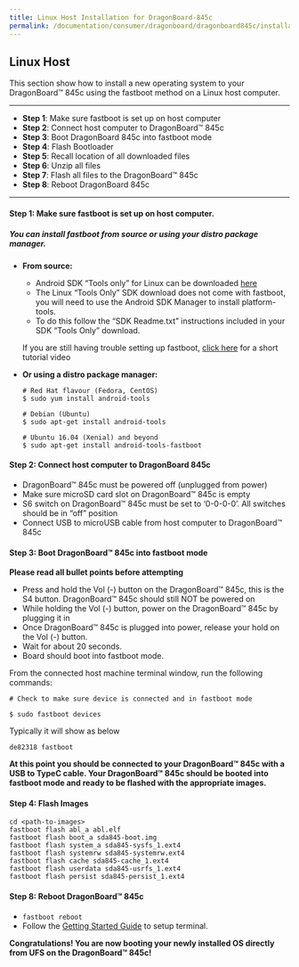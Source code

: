 ```yaml
---
title: Linux Host Installation for DragonBoard-845c
permalink: /documentation/consumer/dragonboard/dragonboard845c/installation/le.md.html
---
```

## Linux Host

This section show how to install a new operating system to your DragonBoard™ 845c using the fastboot method on a Linux host computer.

***

- **Step 1**: Make sure fastboot is set up on host computer
- **Step 2**: Connect host computer to DragonBoard™ 845c
- **Step 3**: Boot DragonBoard 845c into fastboot mode
- **Step 4**: Flash Bootloader
- **Step 5**: Recall location of all downloaded files
- **Step 6**: Unzip all files
- **Step 7**: Flash all files to the DragonBoard™ 845c
- **Step 8**: Reboot DragonBoard 845c

***

#### **Step 1**: Make sure fastboot is set up on host computer.
##### You can install fastboot from source or using your distro package manager.

- **From source:**
  - Android SDK “Tools only” for Linux can be downloaded <a href="https://developer.android.com/studio/releases/platform-tools.html" target="_blank">here</a>
  - The Linux “Tools Only” SDK download does not come with fastboot, you will need to use the Android SDK Manager to install platform-tools.
  - To do this follow the “SDK Readme.txt” instructions included in your SDK “Tools Only” download.

  If you are still having trouble setting up fastboot, <a href="https://youtu.be/W_zlydVBftA" target="_blank">click here</a> for a short tutorial video

- **Or using a distro package manager:**
  ```
  # Red Hat flavour (Fedora, CentOS)
  $ sudo yum install android-tools

  # Debian (Ubuntu)
  $ sudo apt-get install android-tools

  # Ubuntu 16.04 (Xenial) and beyond
  $ sudo apt-get install android-tools-fastboot
  ```

#### **Step 2**: Connect host computer to DragonBoard 845c

- DragonBoard™ 845c must be powered off (unplugged from power)
- Make sure microSD card slot on DragonBoard™ 845c is empty
- S6 switch on DragonBoard™ 845c must be set to ‘0-0-0-0’. All switches should be in “off” position
- Connect USB to microUSB cable from host computer to DragonBoard™ 845c

#### **Step 3**: Boot DragonBoard™ 845c into fastboot mode

**Please read all bullet points before attempting**

- Press and hold the Vol (-) button on the DragonBoard™ 845c, this is the S4 button. DragonBoard™ 845c should still NOT be powered on
- While holding the Vol (-) button, power on the DragonBoard™ 845c by plugging it in
- Once DragonBoard™ 845c is plugged into power, release your hold on the Vol (-) button.
- Wait for about 20 seconds.
- Board should boot into fastboot mode.

From the connected host machine terminal window, run the following commands:

```shell
# Check to make sure device is connected and in fastboot mode

$ sudo fastboot devices
```

Typically it will show as below
```shell
de82318	fastboot
```

**At this point you should be connected to your DragonBoard™ 845c with a USB to TypeC cable. Your DragonBoard™ 845c should be booted into fastboot mode and ready to be flashed with the appropriate images.**

#### **Step 4**: Flash Images

``` Shell
cd <path-to-images>
fastboot flash abl_a abl.elf
fastboot flash boot_a sda845-boot.img
fastboot flash system_a sda845-sysfs_1.ext4
fastboot flash systemrw sda845-systemrw.ext4
fastboot flash cache sda845-cache_1.ext4
fastboot flash userdata sda845-usrfs_1.ext4
fastboot flash persist sda845-persist_1.ext4
```

#### **Step 8**: Reboot DragonBoard™ 845c

- ```fastboot reboot```
- Follow the [Getting Started Guide](../getting-started/rb3-kit/) to setup terminal.

**Congratulations! You are now booting your newly installed OS directly
from UFS on the DragonBoard™ 845c!**
